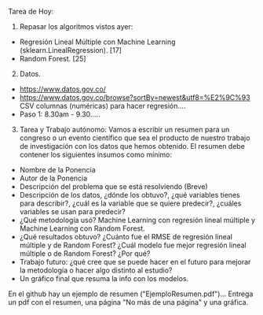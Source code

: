 Tarea de Hoy:

1. Repasar los algoritmos vistos ayer:
- Regresión Lineal Múltiple con Machine Learning (sklearn.LinealRegression). [17]
- Random Forest. [25]

2. Datos.
- https://www.datos.gov.co/
- https://www.datos.gov.co/browse?sortBy=newest&utf8=%E2%9C%93
CSV columnas (numéricas) para hacer regresión....
- Paso 1: 8.30am - 9.30.....

3. Tarea y Trabajo autónomo:
Vamos a escribir un resumen para un congreso o un evento científico que sea el producto de nuestro trabajo de investigación con los datos que hemos obtenido. El resumen debe contener los siguientes insumos como mínimo:
- Nombre de la Ponencia
- Autor de la Ponencia
- Descripción del problema que se está resolviendo (Breve)
- Descripción de los datos, ¿dónde los obtuvo?, ¿qué variables tienes para describir?, ¿cuál es la variable que se quiere predecir?, ¿cuáles variables se usan para predecir?
- ¿Qué metodología usó? Machine Learning con regresión lineal múltiple y Machine Learning con Random Forest.
- ¿Qué resultados obtuvo? ¿Cuánto fue el RMSE de regresión lineal múltiple y de Random Forest? ¿Cuál modelo fue mejor regresión lineal múltiple o de Random Forest? ¿Por qué?
- Trabajo futuro: ¿qué cree que se puede hacer en el futuro para mejorar la metodología o hacer algo distinto al estudio?
- Un gráfico final que resuma la info con los modelos.

En el github hay un ejemplo de resumen ("EjemploResumen.pdf")...
Entrega un pdf con el resumen, una página "No más de una página" y una gráfica.